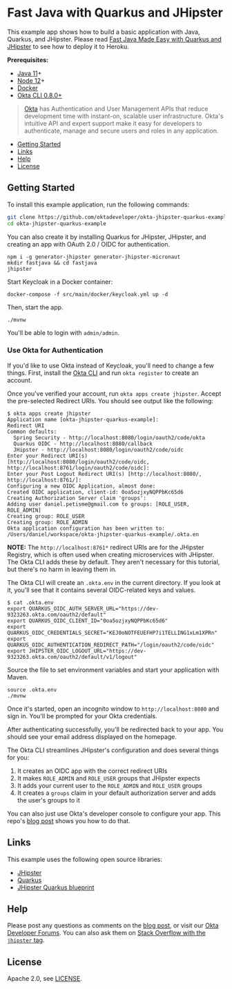 # Fast Java with Quarkus and JHipster

This example app shows how to build a basic application with Java, Quarkus, and JHipster. Please read [Fast Java Made Easy with Quarkus and JHipster](https://developer.okta.com/blog/2021/03/08/jhipster-quarkus-oidc) to see how to deploy it to Heroku.

**Prerequisites:**

- [Java 11](https://adoptopenjdk.net/)+
- [Node 12](https://nodejs.org/)+
- [Docker](https://docs.docker.com/get-docker/)
- [Okta CLI 0.8.0+](https://cli.okta.com)

> [Okta](https://developer.okta.com/) has Authentication and User Management APIs that reduce development time with instant-on, scalable user infrastructure. Okta's intuitive API and expert support make it easy for developers to authenticate, manage and secure users and roles in any application.

- [Getting Started](#getting-started)
- [Links](#links)
- [Help](#help)
- [License](#license)

## Getting Started

To install this example application, run the following commands:

```bash
git clone https://github.com/oktadeveloper/okta-jhipster-quarkus-example.git
cd okta-jhipster-quarkus-example
```

You can also create it by installing Quarkus for JHipster, JHipster, and creating an app with OAuth 2.0 / OIDC for authentication.

```
npm i -g generator-jhipster generator-jhipster-micronaut
mkdir fastjava && cd fastjava
jhipster
```

Start Keycloak in a Docker container:

```
docker-compose -f src/main/docker/keycloak.yml up -d
```

Then, start the app.

```
./mvnw
```

You'll be able to login with `admin/admin`.

### Use Okta for Authentication

If you'd like to use Okta instead of Keycloak, you'll need to change a few things. First, install the [Okta CLI](https://github.com/okta/okta-cli) and run `okta register` to create an account.

Once you've verified your account, run `okta apps create jhipster`. Accept the pre-selected Redirect URIs. You should see output like the following:

```
$ okta apps create jhipster
Application name [okta-jhipster-quarkus-example]:
Redirect URI
Common defaults:
  Spring Security - http://localhost:8080/login/oauth2/code/okta
  Quarkus OIDC - http://localhost:8080/callback
  JHipster - http://localhost:8080/login/oauth2/code/oidc
Enter your Redirect URI(s) [http://localhost:8080/login/oauth2/code/oidc, http://localhost:8761/login/oauth2/code/oidc]:
Enter your Post Logout Redirect URI(s) [http://localhost:8080/, http://localhost:8761/]:
Configuring a new OIDC Application, almost done:
Created OIDC application, client-id: 0oa5ozjxyNQPPbKc65d6
Creating Authorization Server claim 'groups':
Adding user daniel.petisme@gmail.com to groups: [ROLE_USER, ROLE_ADMIN]
Creating group: ROLE_USER
Creating group: ROLE_ADMIN
Okta application configuration has been written to: /Users/daniel/workspace/okta-jhipster-quarkus-example/.okta.en
```

**NOTE:** The `http://localhost:8761*` redirect URIs are for the JHipster Registry, which is often used when creating microservices with JHipster. The Okta CLI adds these by default. They aren't necessary for this tutorial, but there's no harm in leaving them in.

The Okta CLI will create an `.okta.env` in the current directory. If you look at it, you'll see that it contains several OIDC-related keys and values. 

```shell
$ cat .okta.env
export QUARKUS_OIDC_AUTH_SERVER_URL="https://dev-9323263.okta.com/oauth2/default"
export QUARKUS_OIDC_CLIENT_ID="0oa5ozjxyNQPPbKc65d6"
export QUARKUS_OIDC_CREDENTIALS_SECRET="KEJ0oNOTFEUEFHP7i1TELLING1xLm1XPRn"
export QUARKUS_OIDC_AUTHENTICATION_REDIRECT_PATH="/login/oauth2/code/oidc"
export JHIPSTER_OIDC_LOGOUT_URL="https://dev-9323263.okta.com/oauth2/default/v1/logout"
```

Source the file to set environment variables and start your application with Maven.

```shell
source .okta.env
./mvnw
```

Once it's started, open an incognito window to `http://localhost:8080` and sign in. You'll be prompted for your Okta credentials. 

After authenticating successfully, you'll be redirected back to your app. You should see your email address displayed on the homepage.

The Okta CLI streamlines JHipster's configuration and does several things for you:

1. It creates an OIDC app with the correct redirect URIs
2. It makes `ROLE_ADMIN` and `ROLE_USER` groups that JHipster expects
3. It adds your current user to the `ROLE_ADMIN` and `ROLE_USER` groups
4. It creates a `groups` claim in your default authorization server and adds the user's groups to it

You can also just use Okta's developer console to configure your app. This repo's [blog post](https://developer.okta.com/blog/2021/03/08/jhipster-quarkus-oidc) shows you how to do that.

## Links

This example uses the following open source libraries:

- [JHipster](https://jhipster.tech)
- [Quarkus](https://quarkus.io)
- [JHipster Quarkus blueprint](https://www.jhipster.tech/blueprints/quarkus/)

## Help

Please post any questions as comments on the [blog post](https://developer.okta.com/blog/2021/03/08/jhipster-quarkus-oidc), or visit our [Okta Developer Forums](https://devforum.okta.com/). You can also ask them on [Stack Overflow with the `jhipster` tag](https://stackoverflow.com/tags/jhipster).

## License

Apache 2.0, see [LICENSE](LICENSE).
